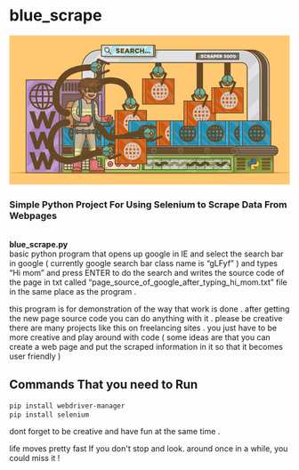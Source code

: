 # blue_scrape
<p align="center">
    <img src="https://raw.githubusercontent.com/sinas12/blue_scrape/main/scraper.png" alt="bluescrape">
</p>
<h3> Simple Python Project For Using Selenium to Scrape Data From Webpages </h3><br>
<b> blue_scrape.py </b><br>
basic python program that opens up google in IE and select the search bar in google ( currently google search bar class name is “gLFyf” ) and types “Hi mom” and press ENTER to do the search and writes the source code of the page  in txt called “page_source_of_google_after_typing_hi_mom.txt” file in the same place as the program . 

this program is for demonstration of the way that work is done . after getting the new page source code  you can do anything with it . please be creative there are many projects like this on freelancing sites . you just have to be more creative and play around with code ( some ideas are that you can create a web page and put the scraped information in it so that it becomes user friendly )

## Commands That you need to Run 
```
pip install webdriver-manager
pip install selenium
```
dont forget to be creative and have fun at the same time .

life moves pretty fast If you don't stop and look. around once in a while, you could miss it !


